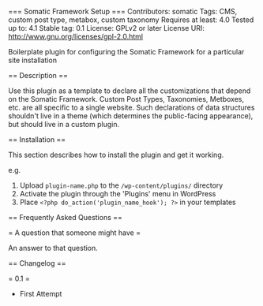 === Somatic Framework Setup ===
Contributors: somatic
Tags: CMS, custom post type, metabox, custom taxonomy
Requires at least: 4.0
Tested up to: 4.1
Stable tag: 0.1
License: GPLv2 or later
License URI: http://www.gnu.org/licenses/gpl-2.0.html

Boilerplate plugin for configuring the Somatic Framework for a particular site installation

== Description ==

Use this plugin as a template to declare all the customizations that depend on the Somatic Framework. Custom Post Types, Taxonomies, Metboxes, etc. are all specific to a single website. Such declarations of data structures shouldn't live in a theme (which determines the public-facing appearance), but should live in a custom plugin.

== Installation ==

This section describes how to install the plugin and get it working.

e.g.

1. Upload `plugin-name.php` to the `/wp-content/plugins/` directory
1. Activate the plugin through the 'Plugins' menu in WordPress
1. Place `<?php do_action('plugin_name_hook'); ?>` in your templates

== Frequently Asked Questions ==

= A question that someone might have =

An answer to that question.

== Changelog ==

= 0.1 =
* First Attempt